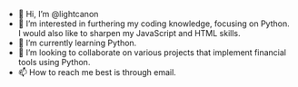 - 👋 Hi, I’m @lightcanon
- 👀 I’m interested in furthering my coding knowledge, focusing on Python. I would also like to sharpen my JavaScript and HTML skills. 
- 🌱 I’m currently learning Python.
- 💞️ I’m looking to collaborate on various projects that implement financial tools using Python.
- 📫 How to reach me best is through email. 

<!---
classtigress/classtigress is a ✨ special ✨ repository because its `README.md` (this file) appears on your GitHub profile.
You can click the Preview link to take a look at your changes.
--->
